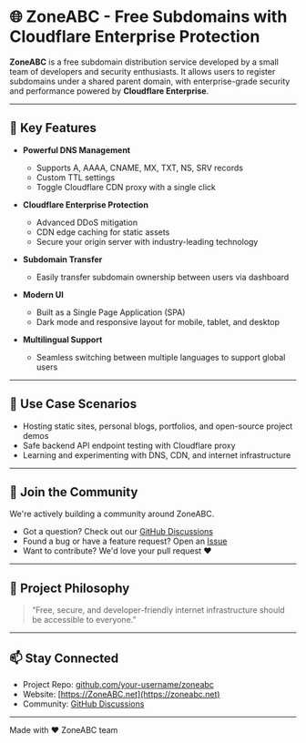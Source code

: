 # 🌐 ZoneABC - Free Subdomains with Cloudflare Enterprise Protection

**ZoneABC** is a free subdomain distribution service developed by a small team of developers and security enthusiasts. It allows users to register subdomains under a shared parent domain, with enterprise-grade security and performance powered by **Cloudflare Enterprise**.

---

## 🚀 Key Features

- **Powerful DNS Management**
  - Supports A, AAAA, CNAME, MX, TXT, NS, SRV records
  - Custom TTL settings
  - Toggle Cloudflare CDN proxy with a single click

- **Cloudflare Enterprise Protection**
  - Advanced DDoS mitigation
  - CDN edge caching for static assets
  - Secure your origin server with industry-leading technology

- **Subdomain Transfer**
  - Easily transfer subdomain ownership between users via dashboard

- **Modern UI**
  - Built as a Single Page Application (SPA)
  - Dark mode and responsive layout for mobile, tablet, and desktop

- **Multilingual Support**
  - Seamless switching between multiple languages to support global users

---

## 🔐 Use Case Scenarios

- Hosting static sites, personal blogs, portfolios, and open-source project demos
- Safe backend API endpoint testing with Cloudflare proxy
- Learning and experimenting with DNS, CDN, and internet infrastructure

---

## 📣 Join the Community

We're actively building a community around ZoneABC.
- Got a question? Check out our [GitHub Discussions](https://github.com/ZoneABC/ZoneABC/discussions)
- Found a bug or have a feature request? Open an [Issue](https://github.com/ZoneABC/ZoneABC/issues)
- Want to contribute? We'd love your pull request ❤️

---

## 🌟 Project Philosophy

> “Free, secure, and developer-friendly internet infrastructure should be accessible to everyone.”

---

## 📫 Stay Connected

- Project Repo: [github.com/your-username/zoneabc](https://github.com/ZoneABC/ZoneABC)
- Website: [https://ZoneABC.net](https://zoneabc.net)
- Community: [GitHub Discussions](https://github.com/your-username/ZoneABC/discussions)

---

Made with ❤️ ZoneABC team
